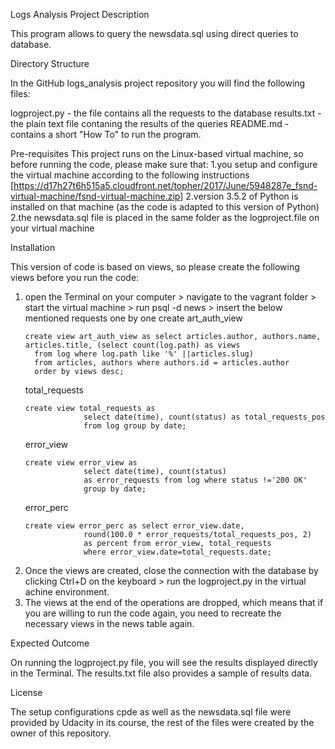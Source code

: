 Logs Analysis Project Description

This program allows to query the newsdata.sql using direct queries to database.

Directory Structure

In the GitHub logs_analysis project repository you will find the following files:

logproject.py - the file contains all the requests to the database
results.txt - the plain text file contaning the results of the queries
README.md - contains a short "How To" to run the program.

Pre-requisites
This project runs on the Linux-based virtual machine, so before running the code, please make sure that:
1.you setup and configure the virtual machine according to the following instructions [https://d17h27t6h515a5.cloudfront.net/topher/2017/June/5948287e_fsnd-virtual-machine/fsnd-virtual-machine.zip] 
2.version 3.5.2 of Python is installed on that machine (as the code is adapted to this version of Python)
2.the newsdata.sql file is placed in the same folder as the logproject.file on your virtual machine

Installation

This version of code is based on views, so please create the following views before you run the code:
1. open the Terminal on your computer > navigate to the vagrant folder > start the virtual machine > run psql -d news > insert the below mentioned requests one by one
      create art_auth_view
      ```psql
      create view art_auth_view as select articles.author, authors.name, articles.title, (select count(log.path) as views
        from log where log.path like '%' ||articles.slug)
        from articles, authors where authors.id = articles.author
        order by views desc;
      ```
      total_requests
      ```psql
      create view total_requests as
                   select date(time), count(status) as total_requests_pos
                   from log group by date;
      ```
      error_view
      ```psql
      create view error_view as
                   select date(time), count(status)
                   as error_requests from log where status !='200 OK'
                   group by date;
      ```
      error_perc
      ```psql
      create view error_perc as select error_view.date,
                   round(100.0 * error_requests/total_requests_pos, 2)
                   as percent from error_view, total_requests
                   where error_view.date=total_requests.date;
      ```
2. Once the views are created, close the connection with the database by clicking Ctrl+D on the keyboard > run the logproject.py in the virtual achine environment. 
3. The views at the end of the operations are dropped, which means that if you are willing to run the code again, you need to recreate the necessary views in the news table again. 


Expected Outcome

On running the logproject.py file, you will see the results displayed directly in the Terminal. The results.txt file also provides a sample of results data.

License

The setup configurations cpde as well as the newsdata.sql file were provided by Udacity in its course, the rest of the files were created by the owner of this repository.
